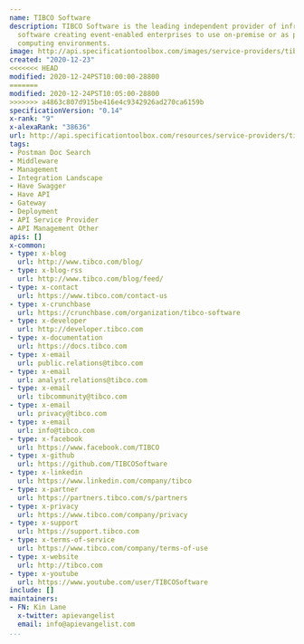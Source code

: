 ```yaml
---
name: TIBCO Software
description: TIBCO Software is the leading independent provider of infrastructure
  software creating event-enabled enterprises to use on-premise or as part of cloud
  computing environments.
image: http://api.specificationtoolbox.com/images/service-providers/tibco-software.jpg
created: "2020-12-23"
<<<<<<< HEAD
modified: 2020-12-24PST10:00:00-28800
=======
modified: 2020-12-24PST10:05:00-28800
>>>>>>> a4863c807d915be416e4c9342926ad270ca6159b
specificationVersion: "0.14"
x-rank: "9"
x-alexaRank: "38636"
url: http://api.specificationtoolbox.com/resources/service-providers/tibco-software/
tags:
- Postman Doc Search
- Middleware
- Management
- Integration Landscape
- Have Swagger
- Have API
- Gateway
- Deployment
- API Service Provider
- API Management Other
apis: []
x-common:
- type: x-blog
  url: http://www.tibco.com/blog/
- type: x-blog-rss
  url: http://www.tibco.com/blog/feed/
- type: x-contact
  url: https://www.tibco.com/contact-us
- type: x-crunchbase
  url: https://crunchbase.com/organization/tibco-software
- type: x-developer
  url: http://developer.tibco.com
- type: x-documentation
  url: https://docs.tibco.com
- type: x-email
  url: public.relations@tibco.com
- type: x-email
  url: analyst.relations@tibco.com
- type: x-email
  url: tibcommunity@tibco.com
- type: x-email
  url: privacy@tibco.com
- type: x-email
  url: info@tibco.com
- type: x-facebook
  url: https://www.facebook.com/TIBCO
- type: x-github
  url: https://github.com/TIBCOSoftware
- type: x-linkedin
  url: https://www.linkedin.com/company/tibco
- type: x-partner
  url: https://partners.tibco.com/s/partners
- type: x-privacy
  url: https://www.tibco.com/company/privacy
- type: x-support
  url: https://support.tibco.com
- type: x-terms-of-service
  url: https://www.tibco.com/company/terms-of-use
- type: x-website
  url: http://tibco.com
- type: x-youtube
  url: https://www.youtube.com/user/TIBCOSoftware
include: []
maintainers:
- FN: Kin Lane
  x-twitter: apievangelist
  email: info@apievangelist.com
...
```

